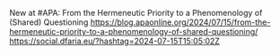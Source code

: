 New at #APA: From the Hermeneutic Priority to a Phenomenology of (Shared) Questioning https://blog.apaonline.org/2024/07/15/from-the-hermeneutic-priority-to-a-phenomenology-of-shared-questioning/ https://social.dfaria.eu/?hashtag=2024-07-15T15:05:02Z
